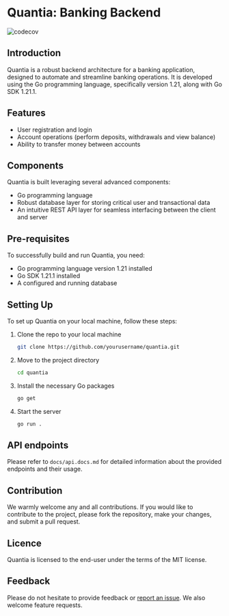 # Quantia: Banking Backend

![codecov](https://codecov.io/gh/quabynah-bilson/quantia-go/branch/dev/graph/badge.svg?token=codecov:token:95c2f5c4-6d08-4e7e-8a8e-a05cc20600e2)

## Introduction

Quantia is a robust backend architecture for a banking application, designed to automate and streamline banking operations. It is developed using the
Go programming language, specifically version 1.21, along with Go SDK 1.21.1.

## Features

- User registration and login
- Account operations (perform deposits, withdrawals and view balance)
- Ability to transfer money between accounts

## Components

Quantia is built leveraging several advanced components:

- Go programming language
- Robust database layer for storing critical user and transactional data
- An intuitive REST API layer for seamless interfacing between the client and server

## Pre-requisites

To successfully build and run Quantia, you need:

- Go programming language version 1.21 installed
- Go SDK 1.21.1 installed
- A configured and running database

## Setting Up

To set up Quantia on your local machine, follow these steps:

1. Clone the repo to your local machine
   ```bash
   git clone https://github.com/yourusername/quantia.git
   ```
2. Move to the project directory
   ```bash
   cd quantia
   ```
3. Install the necessary Go packages
   ```bash
   go get
   ```
4. Start the server
   ```bash
   go run .
   ```

## API endpoints

Please refer to `docs/api.docs.md` for detailed information about the provided endpoints and their usage.

## Contribution

We warmly welcome any and all contributions. If you would like to contribute to the project, please fork the repository, make your changes, and submit
a pull request.

## Licence

Quantia is licensed to the end-user under the terms of the MIT license.

## Feedback

Please do not hesitate to provide feedback or [report an issue](https://github.com/quabynah-bilson/quantia-go/issues). We also welcome feature
requests.
